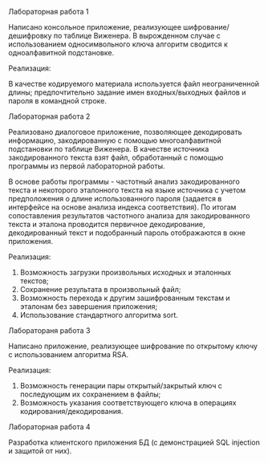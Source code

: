 Лабораторная работа 1


Написано консольное приложение, реализующее шифрование/дешифровку по таблице Виженера. В вырожденном случае с использованием односимвольного ключа алгоритм сводится к одноалфавитной подстановке.

Реализация:

В качестве кодируемого материала используется файл неограниченной длины; предпочтительно задание имен входных/выходных файлов и пароля в командной строке.

Лабораторная работа 2


Реализовано диалоговое приложение, позволяющее декодировать информацию, закодированную с помощью многоалфавитной подстановки по таблице Виженера. В качестве источника закодированного текста взят файл, обработанный с помощью программы из первой лабораторной работы.

В основе работы программы - частотный анализ закодированного текста и некоторого эталонного текста на языке источника с учетом предположения о длине использованного пароля (задается в интерфейсе на основе анализа индекса соответствия). По итогам сопоставления результатов частотного анализа для закодированного текста и эталона проводится первичное декодирование, декодированный текст и подобранный пароль отображаются в окне приложения.

Реализация:

1) Возможность загрузки произвольных исходных и эталонных текстов; 
2) Сохранение результата в произвольный файл; 
3) Возможность перехода к другим зашифрованным текстам и эталонам без завершения приложения;
4) Использование стандартного алгоритма sort.

Лаборатораня работа 3

Написано приложение, реализующее шифрование по открытому ключу с использованием алгоритма RSA. 

Реализация:
1) Возможность генерации пары открытый/закрытый ключ с последующим их сохранением в файлы;
2) Возможность указания соответствующего ключа в операциях кодирования/декодирования.


Лабораторная работа 4 

Разработка клиентского приложения БД (с демонстрацией SQL injection и защитой от них).

